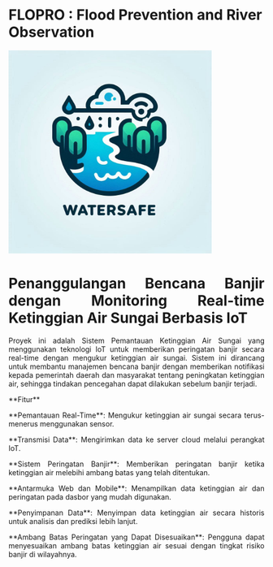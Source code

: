 # FLOPRO : Flood Prevention and River Observation
<!DOCTYPE html>
<html lang="id">
<head>
    <meta charset="UTF-8">
    <meta name="viewport" content="width=device-width, initial-scale=1.0">
    <meta http-equiv="X-UA-Compatible" content="ie=edge">
    <img src= "https://github.com/RaihanKP10/FLOPRO-Flood-Prevention-and-River-Observation/blob/main/logo%20watersafe%20(1).jpg"  width = 400>

</head>
<body>
    <div class="container" align=justify>
        <h1>Penanggulangan Bencana Banjir dengan Monitoring Real-time Ketinggian Air Sungai Berbasis IoT</h1>
        <p>Proyek ini adalah Sistem Pemantauan Ketinggian Air Sungai yang menggunakan teknologi IoT untuk memberikan peringatan banjir secara real-time dengan mengukur ketinggian air sungai. Sistem ini dirancang untuk membantu manajemen bencana banjir dengan memberikan notifikasi kepada pemerintah daerah dan masyarakat tentang peningkatan ketinggian air, sehingga tindakan pencegahan dapat dilakukan sebelum banjir terjadi.</p>

<p>**Fitur**</p>
<p>**Pemantauan Real-Time**: Mengukur ketinggian air sungai secara terus-menerus menggunakan sensor.</p>
<p>**Transmisi Data**: Mengirimkan data ke server cloud melalui perangkat IoT.</p>
<p>**Sistem Peringatan Banjir**: Memberikan peringatan banjir ketika ketinggian air melebihi ambang batas yang telah ditentukan.</p>
<p>**Antarmuka Web dan Mobile**: Menampilkan data ketinggian air dan peringatan pada dasbor yang mudah digunakan.</p>
<p>**Penyimpanan Data**: Menyimpan data ketinggian air secara historis untuk analisis dan prediksi lebih lanjut.</p>
<p>**Ambang Batas Peringatan yang Dapat Disesuaikan**: Pengguna dapat menyesuaikan ambang batas ketinggian air sesuai dengan tingkat risiko banjir di wilayahnya.</p>
